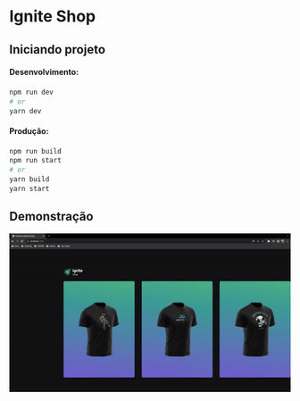 # Ignite Shop

## Iniciando projeto
#### Desenvolvimento:

```bash
npm run dev
# or
yarn dev
```

#### Produção:

```bash
npm run build
npm run start
# or
yarn build
yarn start
```

## Demonstração
 ![Gif demontrando a navegação entre as págingas do projeto](./src/assets/ignite-shop.gif)
